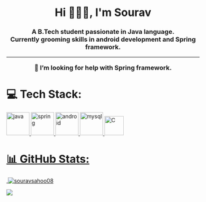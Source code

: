 <h1 align="center">Hi 🙋🏻‍♂️, I'm Sourav</h1>
<h3 align="center">A B.Tech student passionate in Java language.<br>Currently grooming skills in android development and Spring framework.<hr>🤝 I’m looking for help with Spring framework.</h3>


# 💻 Tech Stack:
</a> <a href="https://www.java.com" target="_blank" rel="noreferrer"> <img src="https://www.svgrepo.com/show/303388/java-4-logo.svg" alt="java" width="60" height="60"/>
<a href="https://spring.io/" target="_blank" rel="noreferrer"> <img src="https://www.svgrepo.com/show/354379/spring.svg" alt="spring" width="60" height="60"/> </a> 
  <a href="https://developer.android.com" target="_blank" rel="noreferrer"> <img src="https://www.svgrepo.com/show/353395/android.svg" alt="android" width="60" height="60"/> <a href="https://www.mysql.com/" target="_blank" rel="noreferrer"> <img src="https://www.svgrepo.com/show/303251/mysql-logo.svg" alt="mysql" width="60" height="60"/> </a>
  <a href="https://en.wikipedia.org/wiki/C_(programming_language)" target="_blank" rel="noreferrer"> <img src="https://www.svgrepo.com/show/353528/c.svg" alt="C" width="50" height="50"/>

  
# 📊 GitHub Stats:
<p>&nbsp;<img align="center" src="https://github-readme-stats.vercel.app/api?username=souravsahoo08&show_icons=true&locale=en" alt="souravsahoo08" /></p>    

<!--![](https://github-readme-stats.vercel.app/api?username=SouravSahoo08&theme=chartreuse-dark&hide_border=false&include_all_commits=true&count_private=true)
![](https://github-readme-streak-stats.herokuapp.com/?user=SouravSahoo08&theme=chartreuse-dark&hide_border=false)<br/> -->
![](https://github-readme-stats.vercel.app/api/top-langs/?username=SouravSahoo08&theme=chartreuse-dark&hide_border=false&include_all_commits=true&count_private=true&layout=compact)
    



<!--
previous readme file

<h1 align="center">Hi 🙋🏻‍♂️, I'm Sourav</h1>
<h3 align="center">A BTech student passionate in Java language. Currently grooming skills in android development and Spring framework.</h3>

<p align="center"> <a href="https://github.com/ryo-ma/github-profile-trophy"><img src="https://github-profile-trophy.vercel.app/?username=souravsahoo08" alt="souravsahoo08" /></a> </p>

- 🌱 I’m currently learning 
   * **Spring framework.**


<h3 align="left">Languages and Tools:</h3>
<p align="left">  </a> <a href="https://www.java.com" target="_blank" rel="noreferrer"> <img src="https://e7.pngegg.com/pngimages/785/145/png-clipart-java-development-kit-software-development-kit-computer-programming-computer-icons-programming-language-icon-text-logo-thumbnail.png" alt="java" width="40" height="40"/> <a href="https://developer.android.com" target="_blank" rel="noreferrer"> <img src="https://raw.githubusercontent.com/devicons/devicon/master/icons/android/android-original-wordmark.svg" alt="android" width="40" height="40"/> </a> <a href="https://www.mysql.com/" target="_blank" rel="noreferrer"> <img src="https://raw.githubusercontent.com/devicons/devicon/master/icons/mysql/mysql-original-wordmark.svg" alt="mysql" width="40" height="40"/> </a> <a href="https://spring.io/" target="_blank" rel="noreferrer"> <img src="https://www.vectorlogo.zone/logos/springio/springio-icon.svg" alt="spring" width="40" height="40"/> </a> </p>

<p>&nbsp;<img align="center" src="https://github-readme-stats.vercel.app/api?username=souravsahoo08&show_icons=true&locale=en" alt="souravsahoo08" /></p>
-->
